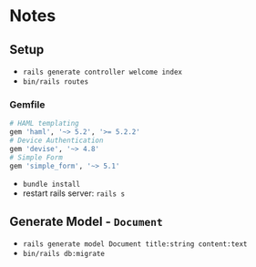 # Notes

## Setup

- `rails generate controller welcome index`
- `bin/rails routes`

### Gemfile

```ruby
# HAML templating
gem 'haml', '~> 5.2', '>= 5.2.2'
# Device Authentication
gem 'devise', '~> 4.8'
# Simple Form
gem 'simple_form', '~> 5.1'
```

- `bundle install`
- restart rails server: `rails s`

## Generate Model - `Document`

- `rails generate model Document title:string content:text`
- `bin/rails db:migrate`
